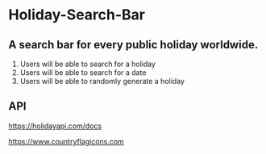 # Holiday-Search-Bar
## A search bar for every public holiday worldwide.
1. Users will be able to search for a holiday
3. Users will be able to search for a date
2. Users will be able to randomly generate a holiday

## API
https://holidayapi.com/docs

https://www.countryflagicons.com
